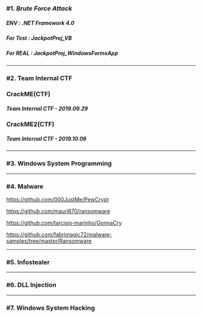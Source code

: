 ### #1. *Brute* *Force* *Attack*

##### ENV : .NET Framework 4.0

##### For Test : JackpotProj_VB

##### For REAL : JackpotProj_WindowsFormsApp



---

### #2. Team Internal CTF

### CrackME(CTF)

##### Team Internal CTF - 2019.09.29

### CrackME2(CTF)

##### Team Internal CTF - 2019.10.06



---

### #3. Windows System Programming



---

### #4. Malware

https://github.com/000JustMe/PewCrypt

https://github.com/mauri870/ransomware

https://github.com/tarcisio-marinho/GonnaCry

https://github.com/fabrimagic72/malware-samples/tree/master/Ransomware



---

### #5. Infostealer



---

### #6. DLL Injection



---

### #7. Windows System Hacking

